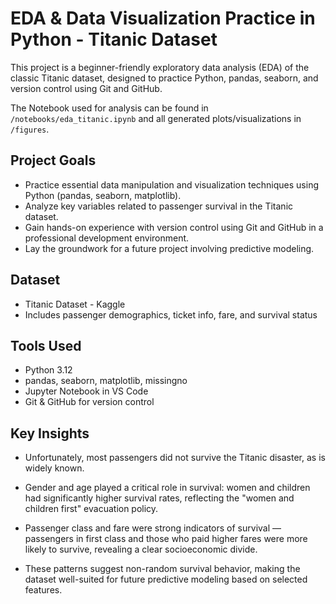 # EDA & Data Visualization Practice in Python - Titanic Dataset

This project is a beginner-friendly exploratory data analysis (EDA) of the classic Titanic dataset, designed to practice Python, pandas, seaborn, and version control using Git and GitHub.

The Notebook used for analysis can be found in `/notebooks/eda_titanic.ipynb` and all generated plots/visualizations in `/figures`.

## Project Goals

- Practice essential data manipulation and visualization techniques using Python (pandas, seaborn, matplotlib).
- Analyze key variables related to passenger survival in the Titanic dataset.
- Gain hands-on experience with version control using Git and GitHub in a professional development environment.
- Lay the groundwork for a future project involving predictive modeling.

## Dataset

- Titanic Dataset - Kaggle
- Includes passenger demographics, ticket info, fare, and survival status

## Tools Used

- Python 3.12
- pandas, seaborn, matplotlib, missingno
- Jupyter Notebook in VS Code
- Git & GitHub for version control

## Key Insights

- Unfortunately, most passengers did not survive the Titanic disaster, as is widely known.

- Gender and age played a critical role in survival: women and children had significantly higher survival rates, reflecting the "women and children first" evacuation policy.

- Passenger class and fare were strong indicators of survival — passengers in first class and those who paid higher fares were more likely to survive, revealing a clear socioeconomic divide.

- These patterns suggest non-random survival behavior, making the dataset well-suited for future predictive modeling based on selected features.